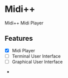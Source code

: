 # Midi++
Midi++ Midi Player
## Features
- [x] Midi Player
- [ ] Terminal User Interface
- [ ] Graphical User Interface
- 
